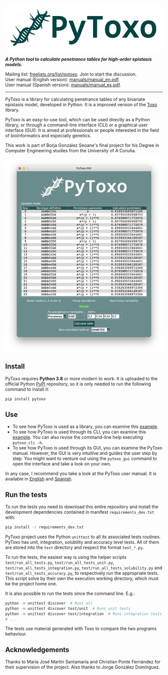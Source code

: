 <img height="150" src="img/logo_tn.gif" alt="PyToxo">

***A Python tool to calculate penetrance tables for high-order epistasis models.***  

Mailing list: [freelists.org/list/pytoxo](https://www.freelists.org/list/pytoxo). Join to start the discussion.  
User manual (English version): [manuals/manual_en.pdf](https://github.com/bglezseoane/pytoxo/blob/master/manuals/manual_en.pdf).  
User manual (Spanish version): [manuals/manual_es.pdf](https://github.com/bglezseoane/pytoxo/blob/master/manuals/manual_es.pdf).  

---------------------------------------------------------------------

PyToxo is a library for calculating penetrance tables of any bivariate epistasis model, developed in Python. It is a improved version of the [Toxo](https://github.com/UDC-GAC/toxo) library.

PyToxo is an easy-to-use tool, which can be used directly as a Python library, or through a command-line interface (CLI) or a graphical user interface (GUI). It is aimed at professionals or people interested in the field of bioinformatics and especially genetics.

This work is part of Borja González Seoane's final project for his Degree in Computer Engineering studies from the University of A Coruña.

![PyToxo GUI screenshot](img/pytoxo_gui_screenshot.png "PyToxo GUI screenshot")


## Install

PyToxo requires **Python 3.8** or more modern to work. It is uploaded to the official Python [PyPI](https://pypi.org/project/pytoxo/) repository, so it is only needed to run the following command to install it:

```sh
pip install pytoxo
```


## Use

- To see how PyToxo is used as a library, you can examine this [example](examples/basic_use_of_pytoxo_as_library.ipynb).
- To see how PyToxo is used through its CLI, you can examine this [example](examples/basic_use_of_pytoxo_as_cli.sh). You can also revise the command-line help executing `pytoxo_cli -h`.
- To see how PyToxo is used through its GUI, you can examine the PyToxo manual. However, the GUI is very intuitive and guides the user step by step. You might want to venture out using the `pytoxo_gui` command to open the interface and take a look on your own.

In any case, I recommend you take a look at the PyToxo user manual. It is available in [English](https://github.com/bglezseoane/pytoxo/blob/master/manuals/manual_en.pdf) and [Spanish](https://github.com/bglezseoane/pytoxo/blob/master/manuals/manual_es.pdf).


## Run the tests

To run the tests you need to download this entire repository and install the development dependencies contained in manifest `requirements_dev.txt` with:

```sh
pip install -r requirements_dev.txt
```

PyToxo project uses the Python `unittest` to all its associated tests routines. PyToxo has unit, integration, solubility and accuracy level tests. All of them are stored into the `test` directory and respect the format `test_*.py`.

To run the tests, the easiest way is using the helper scripts `test/run_all_tests.py`, `test/run_all_tests_unit.py`, `test/run_all_tests_integration.py`, `test/run_all_tests_solubility.py` and `test/run_all_tests_accuracy.py`, to respectively run the appropriate tests. This script solve by their own the execution working directory, which must be the project home one.

It is also possible to run the tests since the command line. E.g.:

```sh
python -m unittest discover  # Runs all
python -m unittest discover test/unit  # Runs unit tests
python -m unittest discover test/integration  # Runs integration tests
# ...
```

The tests use material generated with Toxo to compare the two programs behaviour.


## Acknowledgements

Thanks to María José Martín Santamaría and Christian Ponte Fernández for their supervision of the project. Also thanks to Jorge González Domínguez.
